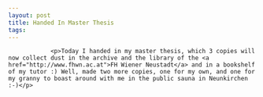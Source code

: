 ```yaml
---
layout: post
title: Handed In Master Thesis
tags:
---
```



                <p>Today I handed in my master thesis, which 3 copies will now collect dust in the archive and the library of the <a href="http://www.fhwn.ac.at">FH Wiener Neustadt</a> and in a bookshelf of my tutor :) Well, made two more copies, one for my own, and one for my granny to boast around with me in the public sauna in Neunkirchen :-)</p>
